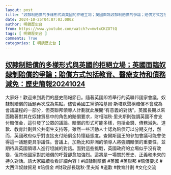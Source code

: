 ```yaml
---
layout: post
title: "奴隸制賠償的多樣形式與英國的拒絕立場；英國面臨奴隸制賠償的爭論；賠償方式包括教育、醫療支持和債務減免：歷史簡報20241024"
date: 2024-10-25T04:07:03.000Z
author: 明鏡歷史台
from: https://www.youtube.com/watch?v=mwtxCKZOTtQ
tags: [ 明鏡歷史台 ]
comments: True
categories: [ 明鏡歷史台 ]
---
```

<!--1729829223000-->
[奴隸制賠償的多樣形式與英國的拒絕立場；英國面臨奴隸制賠償的爭論；賠償方式包括教育、醫療支持和債務減免：歷史簡報20241024](https://www.youtube.com/watch?v=mwtxCKZOTtQ)
------

<div>
大家好！歡迎來到我們的歷史簡報節目。隨著英國即將舉行的英聯邦國家會議，奴隸制賠償的話題再次成為焦點。儘管英國工黨領袖基爾·斯塔默聲稱賠償不會成為會議議程的一部分，但英聯邦領導人計劃就此展開“有意義的對話”。英國長期以來面臨著對其在奴隸貿易中的角色的賠償要求，財相瑞秋·里夫斯則強調英國不會支付賠償金，這引發了公眾的議論。賠償的形式可能多樣，包括金錢、債務減免、道歉、教育計劃與公共衛生支持等。雖然一些活動人士認為賠償可以分期支付，然而，英國政府似乎對直接支付賠償金持懷疑態度。查爾斯國王的參加會議可能會使得這一議題更具爭議性。會議上，加勒比和非洲的領導人將強調賠償的重要性，並期待與英國領導人進行坦誠的對話。面對這些挑戰，英國政府的立場似乎沒有改變，但其他國家對於賠償的呼聲卻愈加強烈。這將是一場關於歷史、正義和未來的持久對話。請大家繼續收看詳細內容！#奴隸制賠償 #英國 #英聯邦 #賠償要求 #大西洋奴隸貿易 #賠償金 #財政部長瑞秋·里夫斯 #道歉 #教育計劃 #文化交流
</div>
